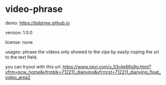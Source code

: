 # video-phrase

demo: https://bdptree.github.io

version: 1.0.0

license: none

usages: phrase the videos only showed to the vips by easily coping the url to the text field.

you can tryout with this url: https://www.iqiyi.com/v_1j3r4e66s8g.html?vfrm=pcw_home&vfrmblk=712211_dianying&vfrmrst=712211_dianying_float_video_area2
